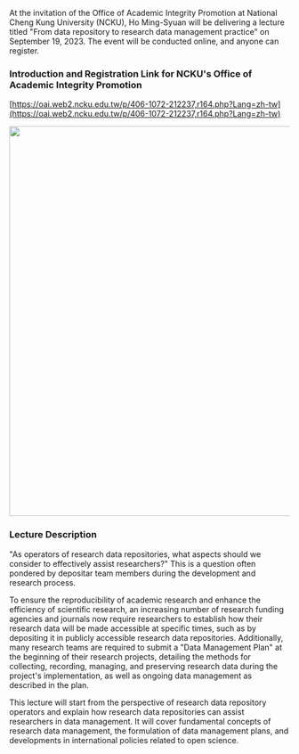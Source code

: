 At the invitation of the Office of Academic Integrity Promotion at National Cheng Kung University (NCKU), Ho Ming-Syuan will be delivering a lecture titled "From data repository to research data management practice" on September 19, 2023. The event will be conducted online, and anyone can register.

### Introduction and Registration Link for NCKU's Office of Academic Integrity Promotion
[https://oai.web2.ncku.edu.tw/p/406-1072-212237,r164.php?Lang=zh-tw](https://oai.web2.ncku.edu.tw/p/406-1072-212237,r164.php?Lang=zh-tw)

<img src="https://oai.web2.ncku.edu.tw/var/file/72/1072/img/9.png" height="700px">

### Lecture Description
"As operators of research data repositories, what aspects should we consider to effectively assist researchers?" This is a question often pondered by depositar team members during the development and research process.

To ensure the reproducibility of academic research and enhance the efficiency of scientific research, an increasing number of research funding agencies and journals now require researchers to establish how their research data will be made accessible at specific times, such as by depositing it in publicly accessible research data repositories. Additionally, many research teams are required to submit a "Data Management Plan" at the beginning of their research projects, detailing the methods for collecting, recording, managing, and preserving research data during the project's implementation, as well as ongoing data management as described in the plan.

This lecture will start from the perspective of research data repository operators and explain how research data repositories can assist researchers in data management. It will cover fundamental concepts of research data management, the formulation of data management plans, and developments in international policies related to open science.
